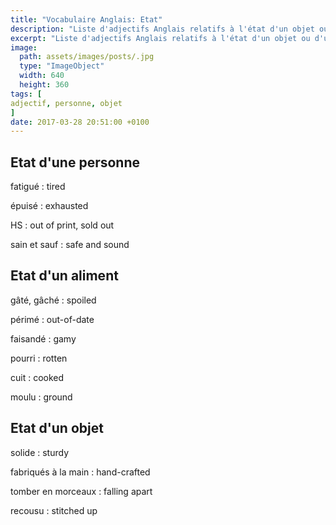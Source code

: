 ```yaml
---
title: "Vocabulaire Anglais: Etat"
description: "Liste d'adjectifs Anglais relatifs à l'état d'un objet ou d'une personne."
excerpt: "Liste d'adjectifs Anglais relatifs à l'état d'un objet ou d'une personne."
image:
  path: assets/images/posts/.jpg
  type: "ImageObject"
  width: 640
  height: 360
tags: [
adjectif, personne, objet
]
date: 2017-03-28 20:51:00 +0100
---
```


## Etat d'une personne

fatigué
: tired

épuisé
: exhausted

HS
: out of print, sold out

sain et sauf
: safe and sound


## Etat d'un aliment

gâté, gâché
: spoiled

périmé
: out-of-date

faisandé
: gamy

pourri
: rotten

cuit
: cooked

moulu
: ground


## Etat d'un objet

solide
: sturdy

fabriqués à la main
: hand-crafted

tomber en morceaux
: falling apart

recousu
: stitched up
